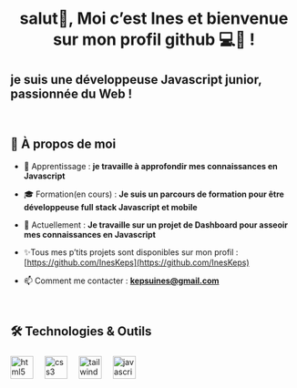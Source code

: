 <h1 align="center">salut👋, Moi c’est Ines et bienvenue sur mon profil github 💻👩 !</h1>
<h2 align="left">je suis une développeuse Javascript junior, passionnée du Web !</h2>
<br>

<h2>🎯 À propos de moi</h2>

- 🌱 Apprentissage : **je travaille à approfondir mes connaissances en Javascript**

- 🎓 Formation(en cours) : **Je suis un parcours de formation pour être développeuse full stack Javascript et mobile**
  
- 🚀 Actuellement : **Je travaille sur un projet de Dashboard pour asseoir mes connaissances en Javascript**

- ✨Tous mes p’tits projets sont disponibles sur mon profil : [https://github.com/InesKeps](https://github.com/InesKeps)

- 📫 Comment me contacter : **kepsuines@gmail.com**

<br>

<h2 align="left">🛠️ Technologies & Outils</h2>

###

<div align="left">
  <img src="https://cdn.jsdelivr.net/gh/devicons/devicon/icons/html5/html5-original.svg" height="40" alt="html5 logo"  />
  <img width="12" />
  <img src="https://cdn.jsdelivr.net/gh/devicons/devicon/icons/css3/css3-original.svg" height="40" alt="css3 logo"  />
  <img width="12" />
  <img src="https://cdn.jsdelivr.net/gh/devicons/devicon/icons/tailwindcss/tailwindcss-original-wordmark.svg" height="40" alt="tailwindcss logo"  />
  <img width="12" />
  <img src="https://cdn.jsdelivr.net/gh/devicons/devicon/icons/javascript/javascript-original.svg" height="40" alt="javascript logo"  />
</div>

###
